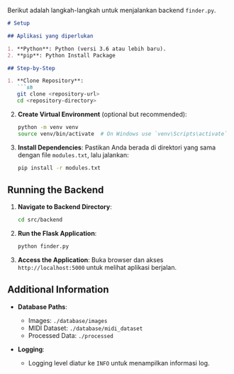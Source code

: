 Berikut adalah langkah-langkah untuk menjalankan backend `finder.py`.
```markdown
# Setup

## Aplikasi yang diperlukan

1. **Python**: Python (versi 3.6 atau lebih baru).
2. **pip**: Python Install Package

## Step-by-Step

1. **Clone Repository**:
   ```sh
   git clone <repository-url>
   cd <repository-directory>
   ```

2. **Create Virtual Environment** (optional but recommended):
   ```sh
   python -m venv venv
   source venv/bin/activate  # On Windows use `venv\Scripts\activate`
   ```

3. **Install Dependencies**:
   Pastikan Anda berada di direktori yang sama dengan file `modules.txt`, lalu jalankan:
   ```sh
   pip install -r modules.txt
   ```

## Running the Backend

1. **Navigate to Backend Directory**:
   ```sh
   cd src/backend
   ```

2. **Run the Flask Application**:
   ```sh
   python finder.py
   ```

3. **Access the Application**:
   Buka browser dan akses `http://localhost:5000` untuk melihat aplikasi berjalan.

## Additional Information

- **Database Paths**:
  - Images: `./database/images`
  - MIDI Dataset: `./database/midi_dataset`
  - Processed Data: `./processed`

- **Logging**:
  - Logging level diatur ke `INFO` untuk menampilkan informasi log.
